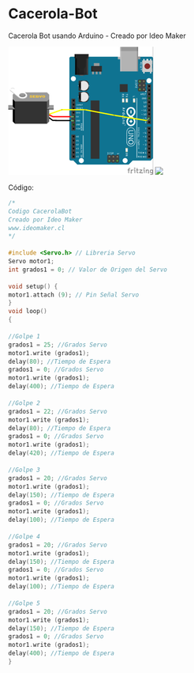 # Cacerola-Bot
Cacerola Bot usando Arduino - Creado por Ideo Maker

<img src="https://github.com/ideomaker/Cacerola-Bot/blob/master/img/cacerola-esquema.png" />


<img src="https://github.com/ideomaker/Cacerola-Bot/blob/master/img/cacerola-gif.gif" />

Código:

```C++
/*
Codigo CacerolaBot
Creado por Ideo Maker
www.ideomaker.cl
*/

#include <Servo.h> // Libreria Servo
Servo motor1;
int grados1 = 0; // Valor de Origen del Servo

void setup() {
motor1.attach (9); // Pin Señal Servo
}
void loop()
{

//Golpe 1
grados1 = 25; //Grados Servo
motor1.write (grados1);
delay(80); //Tiempo de Espera
grados1 = 0; //Grados Servo
motor1.write (grados1);
delay(400); //Tiempo de Espera

//Golpe 2
grados1 = 22; //Grados Servo
motor1.write (grados1);
delay(80); //Tiempo de Espera
grados1 = 0; //Grados Servo
motor1.write (grados1);
delay(420); //Tiempo de Espera

//Golpe 3
grados1 = 20; //Grados Servo
motor1.write (grados1);
delay(150); //Tiempo de Espera
grados1 = 0; //Grados Servo
motor1.write (grados1);
delay(100); //Tiempo de Espera

//Golpe 4
grados1 = 20; //Grados Servo
motor1.write (grados1);
delay(150); //Tiempo de Espera
grados1 = 0; //Grados Servo
motor1.write (grados1);
delay(100); //Tiempo de Espera

//Golpe 5
grados1 = 20; //Grados Servo
motor1.write (grados1);
delay(150); //Tiempo de Espera
grados1 = 0; //Grados Servo
motor1.write (grados1);
delay(400); //Tiempo de Espera
}
```

